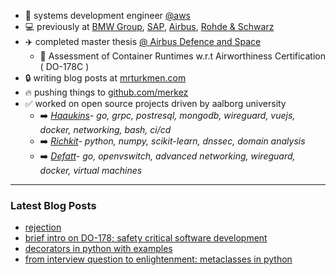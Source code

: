 * :raising_hand: systems development engineer [@aws](https://github.com/aws)
* :computer: previously at [BMW Group](https://github.com/bmw-innovationlab), [SAP](https://github.com/SAP), [Airbus](https://github.com/airbus), [Rohde & Schwarz](https://github.com/Rohde-Schwarz)
* ✈️ completed master thesis [@ Airbus Defence and Space](https://github.com/AirbusDefenceAndSpace)
   * 📖 Assessment of Container Runtimes w.r.t Airworthiness Certification ( DO-178C )
* :lock:  writing blog posts at [mrturkmen.com](https://mrturkmen.com)
* 🔥 pushing things to <a href="https://github.com/merkez" target="_blank">github.com/merkez</a> 
* :white_check_mark: worked on open source projects driven by aalborg university
  * :arrow_right: *<a href="https://github.com/aau-network-security/haaukins" target="_blank">Haaukins</a>- go, grpc, postresql, mongodb, wireguard, vuejs, docker, networking, bash, ci/cd*
  * :arrow_right: *<a href="https://github.com/aau-network-security/richkit">Richkit</a>- python, numpy, scikit-learn, dnssec, domain analysis*
  * :arrow_right: *<a href="https://github.com/aau-network-security/defatt" target="_blank">Defatt</a>- go, openvswitch, advanced networking, wireguard, docker, virtual machines*

  
--- 
### Latest Blog Posts
<!-- BLOG-POST-LIST:START -->
- [rejection](https://mrturkmen.com/posts/rejection/)
- [brief intro on DO-178; safety critical software development](https://mrturkmen.com/posts/safety-critical-software/)
- [decorators in python with examples](https://mrturkmen.com/posts/decorators-in-python/)
- [from interview question to enlightenment: metaclasses in python](https://mrturkmen.com/posts/metaclasses-python/)
<!-- BLOG-POST-LIST:END -->
